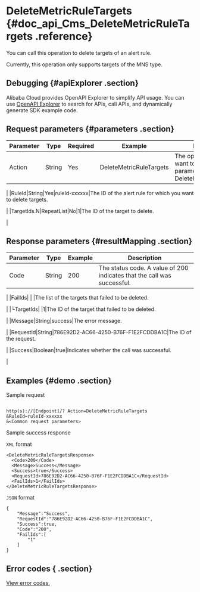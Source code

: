 # DeleteMetricRuleTargets {#doc_api_Cms_DeleteMetricRuleTargets .reference}

You can call this operation to delete targets of an alert rule.

Currently, this operation only supports targets of the MNS type.

## Debugging {#apiExplorer .section}

Alibaba Cloud provides OpenAPI Explorer to simplify API usage. You can use [OpenAPI Explorer](https://api.aliyun.com/#product=Cms&api=DeleteMetricRuleTargets) to search for APIs, call APIs, and dynamically generate SDK example code.

## Request parameters {#parameters .section}

|Parameter|Type|Required|Example|Description|
|---------|----|--------|-------|-----------|
|Action|String|Yes|DeleteMetricRuleTargets|The operation that you want to perform. Set this parameter to DeleteMetricRuleTargets.

 |
|RuleId|String|Yes|ruleId-xxxxxx|The ID of the alert rule for which you want to delete targets.

 |
|TargetIds.N|RepeatList|No|1|The ID of the target to delete.

 |

## Response parameters {#resultMapping .section}

|Parameter|Type|Example|Description|
|---------|----|-------|-----------|
|Code|String|200|The status code. A value of 200 indicates that the call was successful.

 |
|FailIds| | |The list of the targets that failed to be deleted.

 |
|└TargetIds| |1|The ID of the target that failed to be deleted.

 |
|Message|String|success|The error message.

 |
|RequestId|String|786E92D2-AC66-4250-B76F-F1E2FCDDBA1C|The ID of the request.

 |
|Success|Boolean|true|Indicates whether the call was successful.

 |

## Examples {#demo .section}

Sample request

``` {#request_demo}

http(s)://[Endpoint]/? Action=DeleteMetricRuleTargets
&RuleId=ruleId-xxxxxx
&<Common request parameters>

```

Sample success response

`XML` format

``` {#xml_return_success_demo}
<DeleteMetricRuleTargetsResponse>
  <Code>200</Code>
  <Message>Success</Message>
  <Success>true</Success>
  <RequestId>786E92D2-AC66-4250-B76F-F1E2FCDDBA1C</RequestId>
  <FailIds>1</FailIds>
</DeleteMetricRuleTargetsResponse>

```

`JSON` format

``` {#json_return_success_demo}
{
	"Message":"Success",
	"RequestId":"786E92D2-AC66-4250-B76F-F1E2FCDDBA1C",
	"Success":true,
	"Code":"200",
	"FailIds":[
		"1"
	]
}
```

## Error codes { .section}

[View error codes.](https://error-center.aliyun.com/status/product/Cms)

